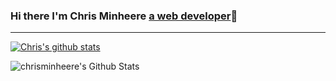 ### Hi there I'm Chris Minheere [a web developer][website]👋

<!--
**chrisminheere/chrisminheere** is a ✨ _special_ ✨ repository because its `README.md` (this file) appears on your GitHub profile.

### Languages and Tools:

[<img align="left" alt="Visual Studio Code" width="26px" src="https://raw.githubusercontent.com/github/explore/80688e429a7d4ef2fca1e82350fe8e3517d3494d/topics/visual-studio-code/visual-studio-code.png" />]
[<img align="left" alt="HTML5" width="26px" src="https://raw.githubusercontent.com/github/explore/80688e429a7d4ef2fca1e82350fe8e3517d3494d/topics/html/html.png" />]
[<img align="left" alt="CSS3" width="26px" src="https://raw.githubusercontent.com/github/explore/80688e429a7d4ef2fca1e82350fe8e3517d3494d/topics/css/css.png" />]
[<img align="left" alt="JavaScript" width="26px" src="https://raw.githubusercontent.com/github/explore/80688e429a7d4ef2fca1e82350fe8e3517d3494d/topics/javascript/javascript.png" />]




Here are some ideas to get you started:

- 🔭 I’m currently working on ...
- 🌱 I’m currently learning ...
- 👯 I’m looking to collaborate on ...
- 🤔 I’m looking for help with ...
- 💬 Ask me about ...
- 📫 How to reach me: ...
- 😄 Pronouns: ...
- ⚡ Fun fact: ...
-->

---
[![Chris's github stats](https://github-readme-stats.vercel.app/api?username=chrisminheere)](https://github.com/anuraghazra/github-readme-stats)

<img align="left" alt="chrisminheere's Github Stats" src="https://github-readme-stats.chrisminheere.vercel.app/api?username=chrisminheere&show_icons=true&hide_border=true" />

[website]: https://alepro.nl/
